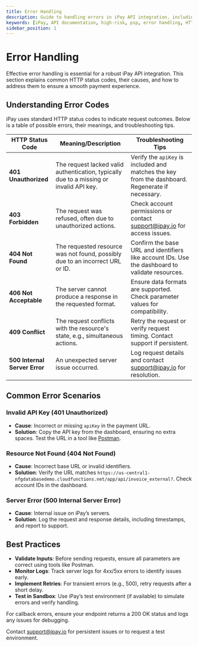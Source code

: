 ```yaml
---
title: Error Handling
description: Guide to handling errors in iPay API integration, including HTTP status codes and troubleshooting tips.
keywords: [iPay, API documentation, high-risk, psp, error handling, HTTP status codes, 401 Unauthorized, 404 Not Found, 500 Internal Server Error, troubleshooting, best practices]
sidebar_position: 1
---
```


# Error Handling

Effective error handling is essential for a robust iPay API integration. This section explains common HTTP status codes, their causes, and how to address them to ensure a smooth payment experience.

## Understanding Error Codes

iPay uses standard HTTP status codes to indicate request outcomes. Below is a table of possible errors, their meanings, and troubleshooting tips.

| HTTP Status Code | Meaning/Description | Troubleshooting Tips |
|------------------|---------------------|----------------------|
| **401 Unauthorized** | The request lacked valid authentication, typically due to a missing or invalid API key. | Verify the `apiKey` is included and matches the key from the dashboard. Regenerate if necessary. |
| **403 Forbidden** | The request was refused, often due to unauthorized actions. | Check account permissions or contact [support@ipay.io](mailto:support@ipay.io) for access issues. |
| **404 Not Found** | The requested resource was not found, possibly due to an incorrect URL or ID. | Confirm the base URL and identifiers like account IDs. Use the dashboard to validate resources. |
| **406 Not Acceptable** | The server cannot produce a response in the requested format. | Ensure data formats are supported. Check parameter values for compatibility. |
| **409 Conflict** | The request conflicts with the resource's state, e.g., simultaneous actions. | Retry the request or verify request timing. Contact support if persistent. |
| **500 Internal Server Error** | An unexpected server issue occurred. | Log request details and contact [support@ipay.io](mailto:support@ipay.io) for resolution. |

## Common Error Scenarios

### Invalid API Key (401 Unauthorized)
- **Cause**: Incorrect or missing `apiKey` in the payment URL.
- **Solution**: Copy the API key from the dashboard, ensuring no extra spaces. Test the URL in a tool like [Postman](https://www.postman.com/).

### Resource Not Found (404 Not Found)
- **Cause**: Incorrect base URL or invalid identifiers.
- **Solution**: Verify the URL matches `https://us-central1-nfgdatabasedemo.cloudfunctions.net/app/api/invoice_external?`. Check account IDs in the dashboard.

### Server Error (500 Internal Server Error)
- **Cause**: Internal issue on iPay’s servers.
- **Solution**: Log the request and response details, including timestamps, and report to support.

## Best Practices

- **Validate Inputs**: Before sending requests, ensure all parameters are correct using tools like Postman.
- **Monitor Logs**: Track server logs for 4xx/5xx errors to identify issues early.
- **Implement Retries**: For transient errors (e.g., 500), retry requests after a short delay.
- **Test in Sandbox**: Use iPay’s test environment (if available) to simulate errors and verify handling.

For callback errors, ensure your endpoint returns a 200 OK status and logs any issues for debugging.

Contact [support@ipay.io](mailto:support@ipay.io) for persistent issues or to request a test environment.